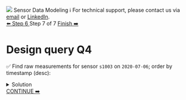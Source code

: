 <!-- TOP -->
<div class="top">
  <img src="https://datastax-academy.github.io/katapod-shared-assets/images/ds-academy-logo.svg" />
  <span class="scenario-title">Sensor Data Modeling</span>
  <span class="scenario-subtitle">ℹ️ For technical support, please contact us via <a href="mailto:aleksandr.volochnev@datastax.com">email</a> or <a href="https://dtsx.io/aleks">LinkedIn</a>.</span> 
</div>

<!-- NAVIGATION -->
<div id="navigation-top" class="navigation-top">
 <a href='command:katapod.loadPage?[{"step":"step6"}]'
   class="btn btn-dark navigation-top-left">⬅️ Step 6
 </a>
<span class="step-count"> Step 7 of 7</span>
 <a href='command:katapod.loadPage?[{"step":"finish"}]'
    class="btn btn-dark navigation-top-right">Finish ➡️
  </a>
</div>

<!-- CONTENT -->

# Design query Q4

✅ Find raw measurements for sensor `s1003` on `2020-07-06`; order by timestamp (desc):

<details>
  <summary>Solution</summary>

```
SELECT timestamp, value 
FROM temperatures_by_sensor
WHERE sensor = 's1003'
  AND date   = '2020-07-06';
```

</details>

<!-- NAVIGATION -->
<div id="navigation-bottom" class="navigation-bottom">
 <a href='command:katapod.loadPage?[{"step":"finish"}]'
    class="btn btn-primary btn-astra navigation-bottom-right">CONTINUE ➡️
  </a>
</div>
